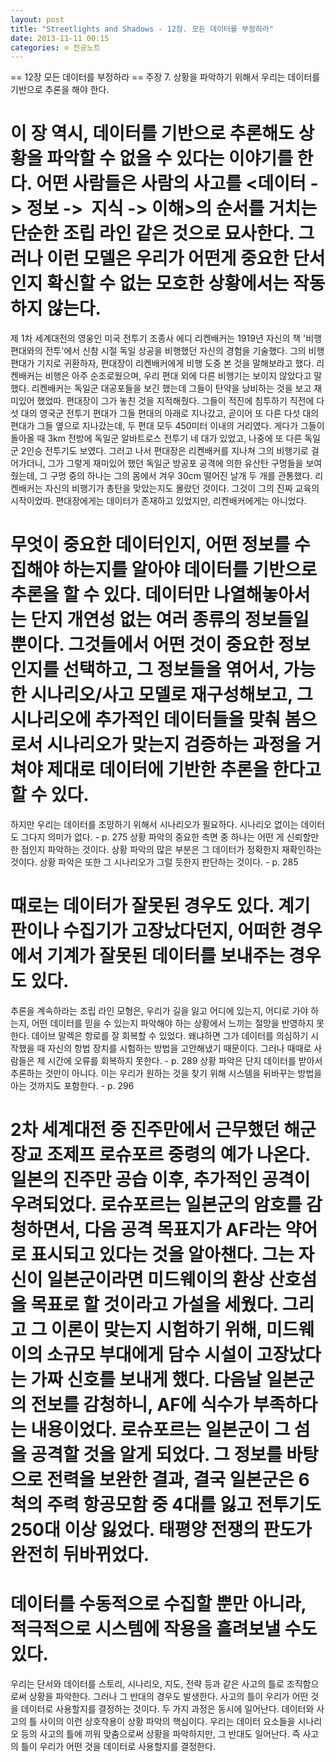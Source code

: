 ```yaml
---
layout: post
title: "Streetlights and Shadows - 12장. 모든 데이터를 부정하라"
date: 2013-11-11 00:15
categories: ⊙ 전공노트
---
```


== 12장 모든 데이터를 부정하라 ==
주장 7. 상황을 파악하기 위해서 우리는 데이터를 기반으로 추론을 해야 한다.
# 이 장 역시, 데이터를 기반으로 추론해도 상황을 파악할 수 없을 수 있다는 이야기를 한다. 어떤 사람들은 사람의 사고를 <데이터 -> 정보 ->  지식 -> 이해>의 순서를 거치는 단순한 조립 라인 같은 것으로 묘사한다. 그러나 이런 모델은 우리가 어떤게 중요한 단서인지 확신할 수 없는 모호한 상황에서는 작동하지 않는다.
제 1차 세계대전의 영웅인 미국 전투기 조종사 에디 리켄배커는 1919년 자신의 책 '비행 편대와의 전투'에서 신참 시절 독일 상공을 비행했던 자신의 경험을 기술했다. 그의 비행 편대가 기지로 귀환하자, 편대장이 리켄배커에게 비행 도중 본 것을 말해보라고 했다. 리켄배커는 비행은 아주 순조로웠으며, 우리 편대 외에 다른 비행기는 보이지 않았다고 말했다. 리켄배커는 독일군 대공포들을 보긴 했는데 그들이 탄약을 낭비하는 것을 보고 재미있어 했었따. 편대장이 그가 놓친 것을 지적해줬다. 그들이 적진에 침투하기 직전에 다섯 대의 영국군 전투기 편대가 그들 편대의 아래로 지나갔고, 곧이어 또 다른 다섯 대의 편대가 그들 옆으로 지나갔는데, 두 편대 모두 450미터 이내의 거리였다. 게다가 그들이 돌아올 때 3km 전방에 독일군 알바트로스 전투기 네 대가 있었고, 나중에 또 다른 독일군 2인승 전투기도 보였다. 그러고 나서 편대장은 리켄배커를 지나쳐 그의 비행기로 걸어가더니, 그가 그렇게 재미있어 했던 독일군 방공포 공격에 의한 유산탄 구멍들을 보여줬는데, 그 구멍 중의 하나는 그의 몸에서 겨우 30cm 떨어진 날개 두 개를 관통했다. 리켄배커는 자신의 비행기가 총탄을 맞았는지도 몰랐던 것이다. 그것이 그의 진짜 교육의 시작이었따. 편대장에게는 데이터가 존재하고 있었지만, 리켄배커에게는 아니었다.
# 무엇이 중요한 데이터인지, 어떤 정보를 수집해야 하는지를 알아야 데이터를 기반으로 추론을 할 수 있다. 데이터만 나열해놓아서는 단지 개연성 없는 여러 종류의 정보들일 뿐이다. 그것들에서 어떤 것이 중요한 정보인지를 선택하고, 그 정보들을 엮어서, 가능한 시나리오/사고 모델로 재구성해보고, 그 시나리오에 추가적인 데이터들을 맞춰 봄으로서 시나리오가 맞는지 검증하는 과정을 거쳐야 제대로 데이터에 기반한 추론을 한다고 할 수 있다.
하지만 우리는 데이터를 조망하기 위해서 시나리오가 필요하다. 시나리오 없이는 데이터도 그다지 의미가 없다. - p. 275
상황 파악의 중요한 측면 중 하나는 어떤 게 신뢰할만한 점인지 파악하는 것이다. 상황 파악의 많은 부분은 그 데이터가 정확한지 재확인하는 것이다. 상황 파악은 또한 그 시나리오가 그럴 듯한지 판단하는 것이다. - p. 285
# 때로는 데이터가 잘못된 경우도 있다. 계기판이나 수집기가 고장났다던지, 어떠한 경우에서 기계가 잘못된 데이터를 보내주는 경우도 있다.
추론을 계속하라는 조립 라인 모형은, 우리가 길을 잃고 어디에 있는지, 어디로 가야 하는지, 어떤 데이터를 믿을 수 있는지 파악해야 하는 상황에서 느끼는 절망을 반영하지 못한다. 데이브 말렉은 항로를 잘 회복할 수 있었다. 왜냐하면 그가 데이터를 의심하기 시작했을 때 자신의 항법 장치를 시험하는 방법을 고안해냈기 때문이다. 그러나 때때로 사람들은 제 시간에 오류를 회복하지 못한다. - p. 289
상황 파악은 단지 데이터를 받아서 추론하는 것만이 아니다. 이는 우리가 원하는 것을 찾기 위해 시스템을 뒤바꾸는 방법을 아는 것까지도 포함한다. - p. 296
# 2차 세계대전 중 진주만에서 근무했던 해군 장교 조제프 로슈포르 중령의 예가 나온다. 일본의 진주만 공습 이후, 추가적인 공격이 우려되었다. 로슈포르는 일본군의 암호를 감청하면서, 다음 공격 목표지가 AF라는 약어로 표시되고 있다는 것을 알아챈다. 그는 자신이 일본군이라면 미드웨이의 환상 산호섬을 목표로 할 것이라고 가설을 세웠다. 그리고 그 이론이 맞는지 시험하기 위해, 미드웨이의 소규모 부대에게 담수 시설이 고장났다는 가짜 신호를 보내게 했다. 다음날 일본군의 전보를 감청하니, AF에 식수가 부족하다는 내용이었다. 로슈포르는 일본군이 그 섬을 공격할 것을 알게 되었다. 그 정보를 바탕으로 전력을 보완한 결과, 결국 일본군은 6척의 주력 항공모함 중 4대를 잃고 전투기도 250대 이상 잃었다. 태평양 전쟁의 판도가 완전히 뒤바뀌었다.
# 데이터를 수동적으로 수집할 뿐만 아니라, 적극적으로 시스템에 작용을 흘려보낼 수도 있다. 
우리는 단서와 데이터를 스토리, 시나리오, 지도, 전략 등과 같은 사고의 틀로 조직함으로써 상황을 파악한다. 그러나 그 반대의 경우도 발생한다. 사고의 틀이 우리가 어떤 것을 데이터로 사용할지를 결정하는 것이다. 두 가지 과정은 동시에 일어난다. 데이터와 사고의 틀 사이의 이런 상호작용이 상황 파악의 핵심이다. 우리는 데이터 요소들을 시나리오 등의 사고의 틀에 끼워 맞춤으로써 상황을 파악하지만, 그 반대도 일어난다. 즉 사고의 틀이 우리가 어떤 것을 데이터로 사용할지를 결정한다.
       
